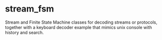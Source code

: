 # stream_fsm
Stream and Finite State Machine classes for decoding streams or protocols, together with a keyboard decoder example that mimics unix console with history and search.

